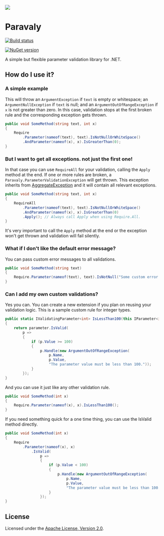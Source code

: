 ![](https://raw.github.com/jlbarreda/Paravaly/master/ParavalyIcon.png)
# Paravaly

[![Build status](https://ci.appveyor.com/api/projects/status/elwd4rq970vk9l6r?svg=true)](https://ci.appveyor.com/project/jlbarreda/paravaly)

[![NuGet version](https://badge.fury.io/nu/Paravaly.svg)](https://www.nuget.org/packages/Paravaly)

A simple but flexible parameter validation library for .NET.
## How do I use it?
### A simple example
This will throw an `ArgumentException` if `text` is empty or whitespace; an `ArgumentNullException` if
`text` is null; and an `ArgumentOutOfRangeException` if `x` is not greater than zero. In this case,
validation stops at the first broken rule and the corresponding exception gets thrown.
```csharp
public void SomeMethod(string text, int x)
{
    Require
        .Parameter(nameof(text), text).IsNotNullOrWhiteSpace()
        .AndParameter(nameof(x), x).IsGreaterThan(0);
}
```
### But I want to get all exceptions. not just the first one!
In that case you can use `RequireAll` for your validation, calling the `Apply` method at the end.
If one or more rules are broken, a `Paravaly.ParameterValidationException` will get thrown. This
exception inherits from  [AggregateException](https://msdn.microsoft.com/en-us/library/system.aggregateexception.aspx)
and it will contain all relevant exceptions.
```csharp
public void SomeMethod(string text, int x)
{
    RequireAll
        .Parameter(nameof(text), text).IsNotNullOrWhiteSpace()
        .AndParameter(nameof(x), x).IsGreaterThan(0)
        .Apply(); // Always call Apply when using Require.All.
}
```
It's very important to call the `Apply` method at the end or the exception won't get thrown and validation
will fail silently.
### What if I don't like the default error message?
You can pass custom error messages to all validations.
```csharp
public void SomeMethod(string text)
{
    Require.Parameter(nameof(text), text).IsNotNull("Some custom error message.");
}
```
### Can I add my own custom validations?
Yes you can. You can create a new extension if you plan on reusing your validation logic. This is
a sample custom rule for integer types.
```csharp
public static IValidatingParameter<int> IsLessThan100(this IParameter<int> parameter)
{
    return parameter.IsValid(
        p =>
        {
            if (p.Value >= 100)
            {
                p.Handle(new ArgumentOutOfRangeException(
                    p.Name,
                    p.Value,
                    "The parameter value must be less than 100."));
            }
        });
}
```
And you can use it just like any other validation rule.
```csharp
public void SomeMethod(int x)
{
    Require.Parameter(nameof(x), x).IsLessThan100();
}
```
If you need something quick for a one time thing, you can use the IsValid method directly.
```csharp
public void SomeMethod(int x)
{
    Require
        .Parameter(nameof(x), x)
            .IsValid(
                p =>
                {
                    if (p.Value < 100)
                    {
                        p.Handle(new ArgumentOutOfRangeException(
                            p.Name,
                            p.Value,
                            "The parameter value must be less than 100."));
                    }
                });
}
```
## License
Licensed under the [Apache License, Version 2.0](https://opensource.org/licenses/Apache-2.0).
